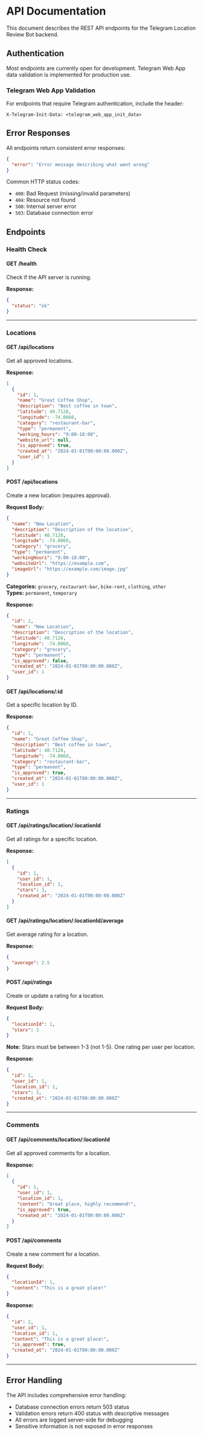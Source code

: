 # API Documentation

This document describes the REST API endpoints for the Telegram Location Review Bot backend.

## Authentication

Most endpoints are currently open for development. Telegram Web App data validation is implemented for production use.

### Telegram Web App Validation
For endpoints that require Telegram authentication, include the header:
```
X-Telegram-Init-Data: <telegram_web_app_init_data>
```

## Error Responses

All endpoints return consistent error responses:

```json
{
  "error": "Error message describing what went wrong"
}
```

Common HTTP status codes:
- `400`: Bad Request (missing/invalid parameters)
- `404`: Resource not found
- `500`: Internal server error
- `503`: Database connection error

## Endpoints

### Health Check

#### GET /health
Check if the API server is running.

**Response:**
```json
{
  "status": "ok"
}
```

---

### Locations

#### GET /api/locations
Get all approved locations.

**Response:**
```json
[
  {
    "id": 1,
    "name": "Great Coffee Shop",
    "description": "Best coffee in town",
    "latitude": 40.7128,
    "longitude": -74.0060,
    "category": "restaurant-bar",
    "type": "permanent",
    "working_hours": "9:00-18:00",
    "website_url": null,
    "is_approved": true,
    "created_at": "2024-01-01T00:00:00.000Z",
    "user_id": 1
  }
]
```

#### POST /api/locations
Create a new location (requires approval).

**Request Body:**
```json
{
  "name": "New Location",
  "description": "Description of the location",
  "latitude": 40.7128,
  "longitude": -74.0060,
  "category": "grocery",
  "type": "permanent",
  "workingHours": "9:00-18:00",
  "websiteUrl": "https://example.com",
  "imageUrl": "https://example.com/image.jpg"
}
```

**Categories:** `grocery`, `restaurant-bar`, `bike-rent`, `clothing`, `other`  
**Types:** `permanent`, `temporary`

**Response:**
```json
{
  "id": 2,
  "name": "New Location",
  "description": "Description of the location",
  "latitude": 40.7128,
  "longitude": -74.0060,
  "category": "grocery",
  "type": "permanent",
  "is_approved": false,
  "created_at": "2024-01-01T00:00:00.000Z",
  "user_id": 1
}
```

#### GET /api/locations/:id
Get a specific location by ID.

**Response:**
```json
{
  "id": 1,
  "name": "Great Coffee Shop",
  "description": "Best coffee in town",
  "latitude": 40.7128,
  "longitude": -74.0060,
  "category": "restaurant-bar",
  "type": "permanent",
  "is_approved": true,
  "created_at": "2024-01-01T00:00:00.000Z",
  "user_id": 1
}
```

---

### Ratings

#### GET /api/ratings/location/:locationId
Get all ratings for a specific location.

**Response:**
```json
[
  {
    "id": 1,
    "user_id": 1,
    "location_id": 1,
    "stars": 3,
    "created_at": "2024-01-01T00:00:00.000Z"
  }
]
```

#### GET /api/ratings/location/:locationId/average
Get average rating for a location.

**Response:**
```json
{
  "average": 2.5
}
```

#### POST /api/ratings
Create or update a rating for a location.

**Request Body:**
```json
{
  "locationId": 1,
  "stars": 3
}
```

**Note:** Stars must be between 1-3 (not 1-5). One rating per user per location.

**Response:**
```json
{
  "id": 1,
  "user_id": 1,
  "location_id": 1,
  "stars": 3,
  "created_at": "2024-01-01T00:00:00.000Z"
}
```

---

### Comments

#### GET /api/comments/location/:locationId
Get all approved comments for a location.

**Response:**
```json
[
  {
    "id": 1,
    "user_id": 1,
    "location_id": 1,
    "content": "Great place, highly recommend!",
    "is_approved": true,
    "created_at": "2024-01-01T00:00:00.000Z"
  }
]
```

#### POST /api/comments
Create a new comment for a location.

**Request Body:**
```json
{
  "locationId": 1,
  "content": "This is a great place!"
}
```

**Response:**
```json
{
  "id": 2,
  "user_id": 1,
  "location_id": 1,
  "content": "This is a great place!",
  "is_approved": true,
  "created_at": "2024-01-01T00:00:00.000Z"
}
```

---
## Error Handling

The API includes comprehensive error handling:
- Database connection errors return 503 status
- Validation errors return 400 status with descriptive messages
- All errors are logged server-side for debugging
- Sensitive information is not exposed in error responses